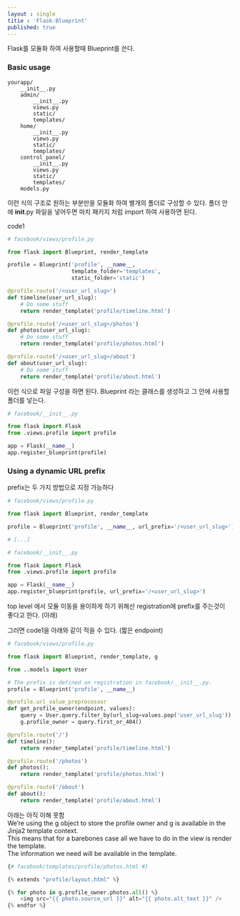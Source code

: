 ```yaml
---
layout : single
titie : 'Flask-Blueprint'
published: true
---
```


Flask를 모듈화 하여 사용할때 Blueprint를 쓴다.

### Basic usage

```
yourapp/
    __init__.py
    admin/
        __init__.py
        views.py
        static/
        templates/
    home/
        __init__.py
        views.py
        static/
        templates/
    control_panel/
        __init__.py
        views.py
        static/
        templates/
    models.py
```
이런 식의 구조로 원하는 부분만을 모듈화 하여 별개의 폴더로 구성할 수 있다.
폴더 안에 __init__.py 파일을 넣어두면 마치 패키지 처럼 import 하여 사용하면 된다.

code1   
```python
# facebook/views/profile.py

from flask import Blueprint, render_template

profile = Blueprint('profile', __name__,
                    template_folder='templates',
                    static_folder='static')

@profile.route('/<user_url_slug>')
def timeline(user_url_slug):
    # Do some stuff
    return render_template('profile/timeline.html')

@profile.route('/<user_url_slug>/photos')
def photos(user_url_slug):
    # Do some stuff
    return render_template('profile/photos.html')

@profile.route('/<user_url_slug>/about')
def about(user_url_slug):
    # Do some stuff
    return render_template('profile/about.html')
```
이런 식으로 파일 구성을 하면 된다.
Blueprint 라는 클래스를 생성하고 그 안에 사용할 폴더를 넣는다.

```python
# facebook/__init__.py

from flask import Flask
from .views.profile import profile

app = Flask(__name__)
app.register_blueprint(profile)
```

### Using a dynamic URL prefix

prefix는 두 가지 방법으로 지정 가능하다
```python
# facebook/views/profile.py

from flask import Blueprint, render_template

profile = Blueprint('profile', __name__, url_prefix='/<user_url_slug>')

# [...]
```
```python
# facebook/__init__.py

from flask import Flask
from .views.profile import profile

app = Flask(__name__)
app.register_blueprint(profile, url_prefix='/<user_url_slug>')
```
top level 에서 모듈 이동을 용이하게 하기 위해선 registration에 prefix를 주는것이 좋다고 한다. (아래)

그러면 code1을 아래와 같이 적을 수 있다. (짧은 endpoint)
```python
# facebook/views/profile.py

from flask import Blueprint, render_template, g

from ..models import User

# The prefix is defined on registration in facebook/__init__.py.
profile = Blueprint('profile', __name__)

@profile.url_value_preprocessor
def get_profile_owner(endpoint, values):
    query = User.query.filter_by(url_slug=values.pop('user_url_slug'))
    g.profile_owner = query.first_or_404()

@profile.route('/')
def timeline():
    return render_template('profile/timeline.html')

@profile.route('/photos')
def photos():
    return render_template('profile/photos.html')

@profile.route('/about')
def about():
    return render_template('profile/about.html')
```

아래는 아직 이해 못함  
We’re using the g object to store the profile owner and g is available in the Jinja2 template context.   
This means that for a barebones case all we have to do in the view is render the template.   
The information we need will be available in the template.   
```python
{# facebook/templates/profile/photos.html #}

{% extends "profile/layout.html" %}

{% for photo in g.profile_owner.photos.all() %}
    <img src="{{ photo.source_url }}" alt="{{ photo.alt_text }}" />
{% endfor %}
```

